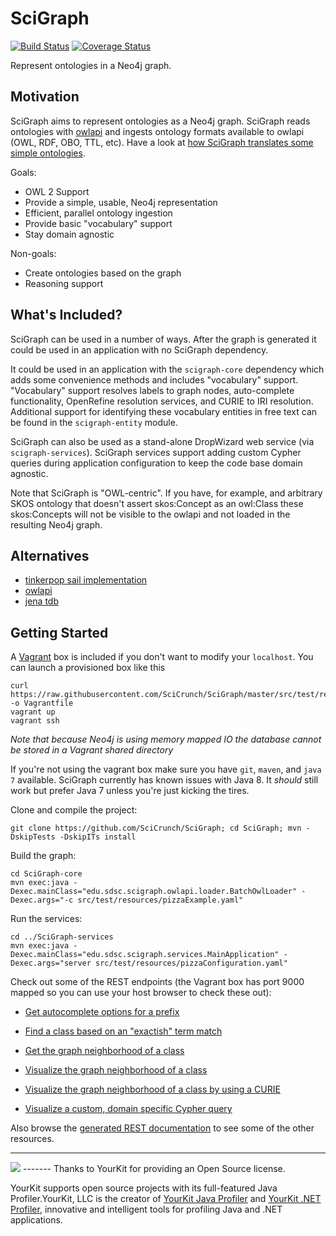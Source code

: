 SciGraph
========
[![Build Status](https://travis-ci.org/SciGraph/SciGraph.svg?branch=master)](https://travis-ci.org/SciCrunch/SciGraph)
[![Coverage Status](https://coveralls.io/repos/SciGraph/SciGraph/badge.svg)](https://coveralls.io/r/SciCrunch/SciGraph)

Represent ontologies in a Neo4j graph.

Motivation
----------
SciGraph aims to represent ontologies as a Neo4j graph. SciGraph
reads ontologies with [owlapi](http://owlapi.sourceforge.net/) and ingests
ontology formats available to owlapi (OWL, RDF, OBO, TTL, etc). 
Have a look at [how SciGraph translates some simple ontologies](https://github.com/SciCrunch/SciGraph/wiki/Neo4jMapping).

Goals:
* OWL 2 Support
* Provide a simple, usable, Neo4j representation
* Efficient, parallel ontology ingestion
* Provide basic "vocabulary" support
* Stay domain agnostic

Non-goals:
* Create ontologies based on the graph
* Reasoning support

What's Included?
----------------
SciGraph can be used in a number of ways. After the graph is generated it could be used in an application with no SciGraph dependency.

It could be used in an application with the
`scigraph-core` dependency which adds some convenience methods and includes "vocabulary" support. "Vocabulary" support resolves 
labels to graph nodes, auto-complete functionality, OpenRefine resolution services, and CURIE to
IRI resolution. Additional support for identifying these vocabulary entities
in free text can be found in the `scigraph-entity` module.

SciGraph can also be used as a stand-alone DropWizard web service (via `scigraph-services`). SciGraph services support adding custom Cypher
queries during application configuration to keep the code base domain agnostic.

Note that SciGraph is "OWL-centric". If you have, for example, and arbitrary SKOS ontology that doesn't assert skos:Concept as an owl:Class these skos:Concepts will not be visible to the owlapi and not loaded in the resulting Neo4j graph.

Alternatives
------------
* [tinkerpop sail implementation](https://github.com/tinkerpop/blueprints/wiki/Sail-Implementation)
* [owlapi](https://owlcs.github.io/owlapi/)
* [jena tdb](https://jena.apache.org/documentation/tdb/)

Getting Started
---------------
A [Vagrant](https://www.vagrantup.com/) box is included if you don't want to modify your `localhost`. You can launch a provisioned box like this 

	curl https://raw.githubusercontent.com/SciCrunch/SciGraph/master/src/test/resources/vagrant/Vagrantfile -o Vagrantfile
    vagrant up
    vagrant ssh

<em>Note that because Neo4j is using memory mapped IO the database cannot be stored in a Vagrant shared directory</em>

If you're not using the vagrant box make sure you have `git`, `maven`, and `java 7` available.
SciGraph currently has known issues with Java 8. It _should_ still work but prefer Java 7 unless you're just kicking the tires.

Clone and compile the project:

    git clone https://github.com/SciCrunch/SciGraph; cd SciGraph; mvn -DskipTests -DskipITs install

Build the graph:

    cd SciGraph-core
    mvn exec:java -Dexec.mainClass="edu.sdsc.scigraph.owlapi.loader.BatchOwlLoader" -Dexec.args="-c src/test/resources/pizzaExample.yaml"

Run the services:

	cd ../SciGraph-services
    mvn exec:java -Dexec.mainClass="edu.sdsc.scigraph.services.MainApplication" -Dexec.args="server src/test/resources/pizzaConfiguration.yaml"

Check out some of the REST endpoints (the Vagrant box has port 9000 mapped so you can use your host browser to check these out):

 - [Get autocomplete options for a prefix](http://localhost:9000/scigraph/vocabulary/autocomplete/Sp)

 - [Find a class based on an "exactish" term match](http://localhost:9000/scigraph/vocabulary/search/Shrimps)

 - [Get the graph neighborhood of a class](http://localhost:9000/scigraph/graph/neighbors/PrawnsTopping)
 
 - [Visualize the graph neighborhood of a class](http://localhost:9000/scigraph/graph/neighbors/PrawnsTopping.png)
 
 - [Visualize the graph neighborhood of a class by using a CURIE](http://localhost:9000/scigraph/graph/neighbors/pizza:AmericanHot.png)
 
 - [Visualize a custom, domain specific Cypher query](http://localhost:9000/scigraph/dynamic/toppings.png?pizza_id=FourSeasons)

Also browse the [generated REST documentation](http://localhost:9000/scigraph/docs/)
to see some of the other resources.

-------
<img src="http://github.nfsdb.org/images/yklogo.png" />
-------
Thanks to YourKit for providing an Open Source license.

YourKit supports open source projects with its full-featured Java Profiler.YourKit, LLC is the creator of <a href="http://www.yourkit.com/java/profiler/index.jsp">YourKit Java Profiler</a> and <a href="http://www.yourkit.com/.net/profiler/index.jsp">YourKit .NET Profiler</a>, innovative and intelligent tools for profiling Java and .NET applications.
